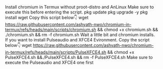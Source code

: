 Install chromium in Termux without proot-distro and AnLinux
Make sure to execute this before entering the script.
pkg update
pkg upgrade -y
pkg install wget
Copy this script below👇
wget https://raw.githubusercontent.com/ashvath-nwo/chromium-in-termux/refs/heads/main/scripts/chromium.sh && chmod +x chromium.sh && ./chromium.sh && rm -f chromium.sh
Wait a little bit and chromium installs.
If you want to install Pulseaudio and XFCE4 Evironment. Copy the script below👇
wget https://raw.githubusercontent.com/ashvath-nwo/chromium-in-termux/refs/heads/main/scripts/PulseXFCE4.sh && chmod +x PulseXFCE4.sh &&./PulseXFCE4.sh && rm -f PulseXFCE4.sh
Make sure to execute the Pulseaudio and XFCE4 one first
